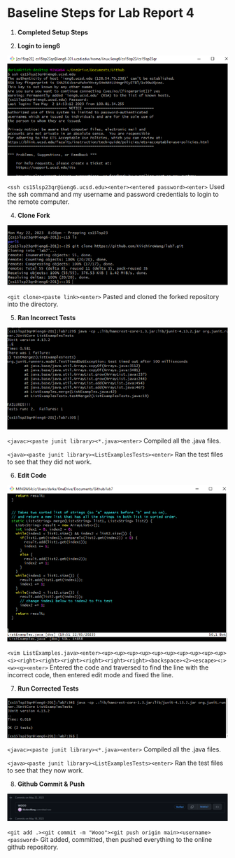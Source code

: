 # Baseline Steps for Lab Report 4

1. **Completed Setup Steps**

2. **Login to ieng6**


  ![Step4](Step4.PNG)
  
  `<ssh cs15lsp23qr@ieng6.ucsd.edu><enter><entered password><enter>`
  Used the ssh command and my username and password credentials to login to the remote computer.
  
  
4. **Clone Fork**
  
  
  ![Step5](Step5.PNG)
  
  `<git clone><paste link><enter>`
  Pasted and cloned the forked repository into the directory.
  
  
5. **Ran Incorrect Tests**
    
    
  ![Step6](Step6.PNG)
    
  `<javac><paste junit library><*.java><enter>`
  Compiled all the .java files.
    
   `<java><paste junit library><ListExamplesTests><enter>`
   Ran the test files to see that they did not work.
    
    
6. **Edit Code**
       
       
  ![Step7](Step7.PNG)
   
  `<vim ListExamples.java><enter><up><up><up><up><up><up><up><up><up><up><i><right><right><right><right><right><right><backspace><2><escape><:><w><q><enter>`
  Entered the code and traversed to find the line with the incorrect code, then entered edit mode and fixed the line.
     
     
7. **Run Corrected Tests**
            
  ![Step8](Step8.PNG)
      
  `<javac><paste junit library><*.java><enter>`
  Compiled all the .java files.

  `<java><paste junit library><ListExamplesTests><enter>`
  Ran the test files to see that they now work.
            
            
8. **Github Commit & Push**

  ![Step9](Step9.PNG)
      
  `<git add .><git commit -m "Wooo"><git push origin main><username><password>`
  Git added, committed, then pushed everything to the online github repository.

